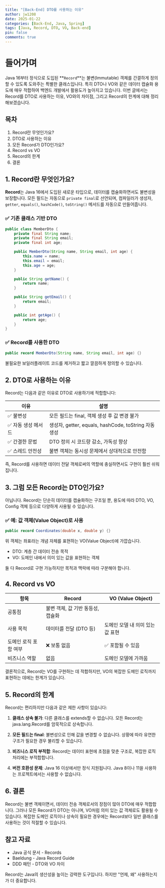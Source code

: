 ```yaml
---
title: "[Back-End] DTO를 사용하는 이유"
author: jw1208
date: 2025-01-22
categories: [Back-End, Java, Spring]
tags: [Java, Record, DTO, VO, Back-end]
pin: false
comments: true
---
```



# 들어가며

Java 16부터 정식으로 도입된 **`Record`**는 불변(Immutable) 객체를 간결하게 정의할 수 있도록 도와주는 특별한 클래스입니다. 특히 DTO나 VO와 같은 데이터 캡슐화 용도에 매우 적합하여 백엔드 개발에서 활용도가 높아지고 있습니다. 이번 글에서는 Record를 DTO로 사용하는 이유, VO와의 차이점, 그리고 Record의 한계에 대해 정리해보겠습니다.

## 목차

1. Record란 무엇인가요?
2. DTO로 사용하는 이유
3. 모든 Record가 DTO인가요?
4. Record vs VO
5. Record의 한계
6. 결론

## 1. Record란 무엇인가요?

**Record**는 Java 16에서 도입된 새로운 타입으로, 데이터를 캡슐화하면서도 불변성을 보장합니다. 모든 필드는 자동으로 `private final`로 선언되며, 컴파일러가 생성자, `getter`, `equals()`, `hashCode()`, `toString()` 메서드를 자동으로 만들어줍니다.

### ✅ 기존 클래스 기반 DTO

```java
public class MemberDto {
    private final String name;
    private final String email;
    private final int age;

    public MemberDto(String name, String email, int age) {
        this.name = name;
        this.email = email;
        this.age = age;
    }

    public String getName() {
        return name;
    }

    public String getEmail() {
        return email;
    }

    public int getAge() {
        return age;
    }
}
```

### ✅ Record를 사용한 DTO

```java
public record MemberDto(String name, String email, int age) {}
```

불필요한 보일러플레이트 코드를 제거하고 짧고 깔끔하게 정의할 수 있습니다.

## 2. DTO로 사용하는 이유

Record는 다음과 같은 이유로 DTO로 사용하기에 적합합니다:

| 이유 | 설명 |
|------|------|
| ✅ 불변성 | 모든 필드는 final, 객체 생성 후 값 변경 불가 |
| ✅ 자동 생성 메서드 | 생성자, getter, equals, hashCode, toString 자동 생성 |
| ✅ 간결한 문법 | DTO 정의 시 코드량 감소, 가독성 향상 |
| ✅ 스레드 안전성 | 불변 객체는 동시성 문제에서 상대적으로 안전함 |

즉, Record를 사용하면 데이터 전달 객체로써의 역할에 충실하면서도 구현이 훨씬 쉬워집니다.

## 3. 그럼 모든 Record는 DTO인가요?

아닙니다. Record는 단순히 데이터를 캡슐화하는 구조일 뿐, 용도에 따라 DTO, VO, Config 객체 등으로 다양하게 사용될 수 있습니다.

### ✅ 예: 값 객체(Value Object)로 사용

```java
public record Coordinates(double x, double y) {}
```

위 객체는 좌표라는 개념 자체를 표현하는 VO(Value Object)에 가깝습니다.

- DTO: 계층 간 데이터 전송 목적
- VO: 도메인 내에서 의미 있는 값을 표현하는 객체

둘 다 Record로 구현 가능하지만 목적과 맥락에 따라 구분해야 합니다.

## 4. Record vs VO

| 항목 | Record | VO (Value Object) |
|------|--------|-------------------|
| 공통점 | 불변 객체, 값 기반 동등성, 캡슐화 | |
| 사용 목적 | 데이터를 전달 (DTO 등) | 도메인 모델 내 의미 있는 값 표현 |
| 도메인 로직 포함 여부 | ❌ 보통 없음 | ✅ 포함될 수 있음 |
| 비즈니스 역할 | 없음 | 도메인 모델에 가까움 |

결론적으로, Record는 VO를 구현하는 데 적합하지만, VO의 복잡한 도메인 로직까지 표현하는 데에는 한계가 있습니다.

## 5. Record의 한계

Record는 편리하지만 다음과 같은 제한 사항이 있습니다:

1. **클래스 상속 불가**: 다른 클래스를 extends할 수 없습니다. 모든 Record는 java.lang.Record를 암묵적으로 상속합니다.

2. **모든 필드는 final**: 불변성으로 인해 값을 변경할 수 없습니다. 상황에 따라 유연한 구조가 필요한 경우 불리할 수 있습니다.

3. **비즈니스 로직 부적합**: Record는 데이터 표현에 초점을 맞춘 구조로, 복잡한 로직 처리에는 부적합합니다.

4. **버전 호환성 문제**: Java 16 이상에서만 정식 지원됩니다. Java 8이나 11을 사용하는 프로젝트에서는 사용할 수 없습니다.

## 6. 결론

Record는 불변 객체이면서, 데이터 전송 객체로서의 장점이 많아 DTO에 매우 적합합니다. 그러나 모든 Record가 DTO는 아니며, VO처럼 의미 있는 값 객체로도 활용될 수 있습니다. 복잡한 도메인 로직이나 상속이 필요한 경우에는 Record보다 일반 클래스를 사용하는 것이 적절할 수 있습니다.

## 참고 자료

- Java 공식 문서 - Records
- Baeldung - Java Record Guide
- DDD 패턴 - DTO와 VO 차이

Record는 Java의 생산성을 높이는 강력한 도구입니다. 하지만 "언제, 왜" 사용하는지가 더 중요합니다.